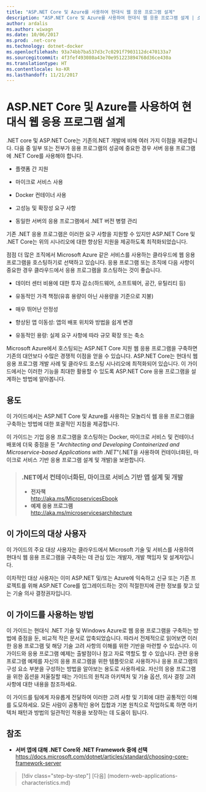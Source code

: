 ```yaml
---
title: "ASP.NET Core 및 Azure를 사용하여 현대식 웹 응용 프로그램 설계"
description: "ASP.NET Core 및 Azure를 사용하여 현대식 웹 응용 프로그램 설계 | 소개"
author: ardalis
ms.author: wiwagn
ms.date: 10/06/2017
ms.prod: .net-core
ms.technology: dotnet-docker
ms.openlocfilehash: 93a74bb7ba537d3c7c0291f7903112dc470133a7
ms.sourcegitcommit: 4f3fef493080a43e70e951223894768d36ce430a
ms.translationtype: HT
ms.contentlocale: ko-KR
ms.lasthandoff: 11/21/2017
---
```

# <a name="architect-modern-web-applications-with-aspnet-core-and-azure"></a>ASP.NET Core 및 Azure를 사용하여 현대식 웹 응용 프로그램 설계

.NET core 및 ASP.NET Core는 기존의.NET 개발에 비해 여러 가지 이점을 제공합니다. 다음 중 일부 또는 전부가 응용 프로그램의 성공에 중요한 경우 서버 응용 프로그램에 .NET Core를 사용해야 합니다.

-   플랫폼 간 지원

-   마이크로 서비스 사용

-   Docker 컨테이너 사용

-   고성능 및 확장성 요구 사항

-   동일한 서버의 응용 프로그램에서 .NET 버전 병렬 관리

기존 .NET 응용 프로그램은 이러한 요구 사항을 지원할 수 있지만 ASP.NET Core 및 .NET Core는 위의 시나리오에 대한 향상된 지원을 제공하도록 최적화되었습니다.

점점 더 많은 조직에서 Microsoft Azure 같은 서비스를 사용하는 클라우드에 웹 응용 프로그램을 호스팅하기로 선택하고 있습니다. 응용 프로그램 또는 조직에 다음 사항이 중요한 경우 클라우드에서 응용 프로그램을 호스팅하는 것이 좋습니다.

-   데이터 센터 비용에 대한 투자 감소(하드웨어, 소프트웨어, 공간, 유틸리티 등)

-   유동적인 가격 책정(유휴 용량이 아닌 사용량을 기준으로 지불)

-   매우 뛰어난 안정성

-   향상된 앱 이동성: 앱의 배포 위치와 방법을 쉽게 변경

-   유동적인 용량: 실제 요구 사항에 따라 규모 확장 또는 축소

Microsoft Azure에서 호스팅되는 ASP.NET Core 지원 웹 응용 프로그램을 구축하면 기존의 대안보다 수많은 경쟁적 이점을 얻을 수 있습니다. ASP.NET Core는 현대식 웹 응용 프로그램 개발 사례 및 클라우드 호스팅 시나리오에 최적화되어 있습니다. 이 가이드에서는 이러한 기능을 최대한 활용할 수 있도록 ASP.NET Core 응용 프로그램을 설계하는 방법에 알아봅니다.

## <a name="purpose"></a>용도

이 가이드에서는 ASP.NET Core 및 Azure를 사용하는 모놀리식 웹 응용 프로그램을 구축하는 방법에 대한 포괄적인 지침을 제공합니다.

이 가이드는 기업 응용 프로그램을 호스팅하는 Docker, 마이크로 서비스 및 컨테이너 배포에 더욱 중점을 둔 "*Architecting and Developing Containerized and Microservice-based Applications with .NET*"(.NET을 사용하여 컨테이너화된, 마이크로 서비스 기반 응용 프로그램 설계 및 개발)을 보완합니다.

> ### <a name="architecting-and-developing-containerized-microservice-based-apps-in-net"></a>.NET에서 컨테이너화된, 마이크로 서비스 기반 앱 설계 및 개발
> - **전자책**  
> <http://aka.ms/MicroservicesEbook>
> - **예제 응용 프로그램**  
> <http://aka.ms/microservicesarchitecture>

## <a name="who-should-use-this-guide"></a>이 가이드의 대상 사용자

이 가이드의 주요 대상 사용자는 클라우드에서 Microsoft 기술 및 서비스를 사용하여 현대식 웹 응용 프로그램을 구축하는 데 관심 있는 개발자, 개발 책임자 및 설계자입니다.

이차적인 대상 사용자는 이미 ASP.NET 및/또는 Azure에 익숙하고 신규 또는 기존 프로젝트를 위해 ASP.NET Core를 업그레이드하는 것이 적절한지에 관한 정보를 찾고 있는 기술 의사 결정권자입니다.

## <a name="how-you-can-use-this-guide"></a>이 가이드를 사용하는 방법

이 가이드는 현대식 .NET 기술 및 Windows Azure로 웹 응용 프로그램을 구축하는 방법에 중점을 둔, 비교적 작은 문서로 압축되었습니다. 따라서 전제적으로 읽어보면 이러한 응용 프로그램 및 해당 기술 고려 사항의 이해를 위한 기반을 마련할 수 있습니다. 이 가이드와 응용 프로그램 예제는 출발점이나 참고 자료 역할도 할 수 있습니다. 관련 응용 프로그램 예제를 자신의 응용 프로그램을 위한 템플릿으로 사용하거나 응용 프로그램의 구성 요소 부분을 구성하는 방법을 알아보는 용도로 사용하세요. 자신의 응용 프로그램을 위한 옵션을 저울질할 때는 가이드의 원칙과 아키텍처 및 기술 옵션, 의사 결정 고려 사항에 대한 내용을 참조하세요.

이 가이드를 팀에게 자유롭게 전달하여 이러한 고려 사항 및 기회에 대한 공통적인 이해를 도모하세요. 모든 사람이 공통적인 용어 집합과 기본 원칙으로 작업하도록 하면 아키텍처 패턴과 방법의 일관적인 적용을 보장하는 데 도움이 됩니다.

## <a name="references"></a>참조
- **서버 앱에 대해 .NET Core와 .NET Framework 중에 선택**  
<https://docs.microsoft.com/dotnet/articles/standard/choosing-core-framework-server>

>[!div class="step-by-step"]
[다음] (modern-web-applications-characteristics.md)

